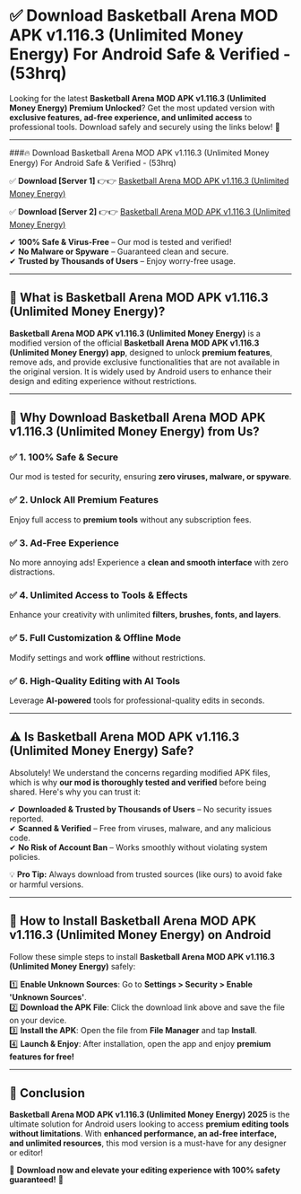 
# ✅ Download Basketball Arena MOD APK v1.116.3 (Unlimited Money Energy) For Android Safe & Verified -  (53hrq) 

Looking for the latest **Basketball Arena MOD APK v1.116.3 (Unlimited Money Energy) Premium Unlocked**? Get the most updated version with **exclusive features, ad-free experience, and unlimited access** to professional tools. Download safely and securely using the links below! 🚀  

---

###🔥 Download Basketball Arena MOD APK v1.116.3 (Unlimited Money Energy) For Android Safe & Verified -  (53hrq)  

✅ **Download [Server 1]** 👉👉 [Basketball Arena MOD APK v1.116.3 (Unlimited Money Energy) ](https://apkcomod.com?title=Basketball_Arena_MOD_APK_v1.116.3_(Unlimited_Money_Energy))  

✅ **Download [Server 2]** 👉👉 [Basketball Arena MOD APK v1.116.3 (Unlimited Money Energy) ](https://apkcomod.com?title=Basketball_Arena_MOD_APK_v1.116.3_(Unlimited_Money_Energy))  

✔ **100% Safe & Virus-Free** – Our mod is tested and verified!  
✔ **No Malware or Spyware** – Guaranteed clean and secure.  
✔ **Trusted by Thousands of Users** – Enjoy worry-free usage.  

---

## 📌 What is Basketball Arena MOD APK v1.116.3 (Unlimited Money Energy)?  

**Basketball Arena MOD APK v1.116.3 (Unlimited Money Energy)** is a modified version of the official **Basketball Arena MOD APK v1.116.3 (Unlimited Money Energy) app**, designed to unlock **premium features**, remove ads, and provide exclusive functionalities that are not available in the original version. It is widely used by Android users to enhance their design and editing experience without restrictions.  

---

## 🌟 Why Download Basketball Arena MOD APK v1.116.3 (Unlimited Money Energy) from Us?  

### ✅ 1. 100% Safe & Secure  
Our mod is tested for security, ensuring **zero viruses, malware, or spyware**.  

### ✅ 2. Unlock All Premium Features  
Enjoy full access to **premium tools** without any subscription fees.  

### ✅ 3. Ad-Free Experience  
No more annoying ads! Experience a **clean and smooth interface** with zero distractions.  

### ✅ 4. Unlimited Access to Tools & Effects  
Enhance your creativity with unlimited **filters, brushes, fonts, and layers**.  

### ✅ 5. Full Customization & Offline Mode  
Modify settings and work **offline** without restrictions.  

### ✅ 6. High-Quality Editing with AI Tools  
Leverage **AI-powered** tools for professional-quality edits in seconds.  

---

## ⚠️ Is Basketball Arena MOD APK v1.116.3 (Unlimited Money Energy) Safe?  

Absolutely! We understand the concerns regarding modified APK files, which is why **our mod is thoroughly tested and verified** before being shared. Here's why you can trust it:  

✔ **Downloaded & Trusted by Thousands of Users** – No security issues reported.  
✔ **Scanned & Verified** – Free from viruses, malware, and any malicious code.  
✔ **No Risk of Account Ban** – Works smoothly without violating system policies.  

💡 **Pro Tip:** Always download from trusted sources (like ours) to avoid fake or harmful versions.  

---

## 📲 How to Install Basketball Arena MOD APK v1.116.3 (Unlimited Money Energy) on Android  

Follow these simple steps to install **Basketball Arena MOD APK v1.116.3 (Unlimited Money Energy)** safely:  

1️⃣ **Enable Unknown Sources**: Go to **Settings > Security > Enable 'Unknown Sources'**.  
2️⃣ **Download the APK File**: Click the download link above and save the file on your device.  
3️⃣ **Install the APK**: Open the file from **File Manager** and tap **Install**.  
4️⃣ **Launch & Enjoy**: After installation, open the app and enjoy **premium features for free!**  

---

## 🚀 Conclusion  

**Basketball Arena MOD APK v1.116.3 (Unlimited Money Energy) 2025** is the ultimate solution for Android users looking to access **premium editing tools without limitations**. With **enhanced performance, an ad-free interface, and unlimited resources**, this mod version is a must-have for any designer or editor!  

🔻 **Download now and elevate your editing experience with 100% safety guaranteed!** 🔻  
